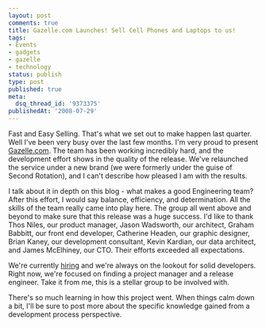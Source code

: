 ```yaml
---
layout: post
comments: true
title: Gazelle.com Launches! Sell Cell Phones and Laptops to us!
tags:
- Events
- gadgets
- gazelle
- technology
status: publish
type: post
published: true
meta:
  dsq_thread_id: '9373375'
publishedAt: '2008-07-29'
---
```


Fast and Easy Selling. That's what we set out to make happen last quarter. Well I've been very busy over the last few months. I'm very proud to present [Gazelle.com](https://www.gazelle.com/?ref=dpickett-e3871). The team has been working incredibly hard, and the development effort shows in the quality of the release. We've relaunched the service under a new brand (we were formerly under the guise of Second Rotation), and I can't describe how pleased I am with the results.

I talk about it in depth on this blog - what makes a good Engineering team? After this effort, I would say balance, efficiency, and determination. All the skills of the team really came into play here. The group all went above and beyond to make sure that this release was a huge success. I'd like to thank Thos Niles, our product manager, Jason Wadsworth, our architect, Graham Babbitt, our front end developer, Catherine Headen, our graphic designer, Brian Kaney, our development consultant, Kevin Kardian, our data architect, and James McElhiney, our CTO. Their efforts exceeded all expectations.

We're currently [hiring](https://www.gazelle.com/careers?ref=dpickett-e3871) and we're always on the lookout for solid developers. Right now, we're focused on finding a project manager and a release engineer. Take it from me, this is a stellar group to be involved with.

There's so much learning in how this project went. When things calm down a bit, I'll be sure to post more about the specific knowledge gained from a development process perspective.
